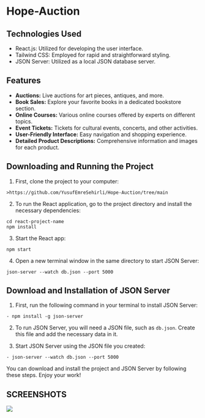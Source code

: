 # Hope-Auction

## Technologies Used

- React.js: Utilized for developing the user interface.
- Tailwind CSS: Employed for rapid and straightforward styling.
- JSON Server: Utilized as a local JSON database server.

## Features

- **Auctions:** Live auctions for art pieces, antiques, and more.
- **Book Sales:** Explore your favorite books in a dedicated bookstore section.
- **Online Courses:** Various online courses offered by experts on different topics.
- **Event Tickets:** Tickets for cultural events, concerts, and other activities.
- **User-Friendly Interface:** Easy navigation and shopping experience.
- **Detailed Product Descriptions:** Comprehensive information and images for each product.

## Downloading and Running the Project

 1. First, clone the project to your computer:
 ```
 >https://github.com/YusufEmreSehirli/Hope-Auction/tree/main
 ```

 2. To run the React application, go to the project directory and install the necessary dependencies:
 ```
 cd react-project-name
 npm install
 ```

 3. Start the React app:
 ```
 npm start
 ```

 4. Open a new terminal window in the same directory to start JSON Server:
 ```
 json-server --watch db.json --port 5000
 ```

## Download and Installation of JSON Server

 1. First, run the following command in your terminal to install JSON Server:
 ```
- npm install -g json-server
 ```

 2. To run JSON Server, you will need a JSON file, such as `db.json`.  Create this file and add the necessary data in it.

 3. Start JSON Server using the JSON file you created:
 ```
- json-server --watch db.json --port 5000
 ```

 You can download and install the project and JSON Server by following these steps.  Enjoy your work!

## SCREENSHOTS

![](HopeAuction-_2_.gif)
